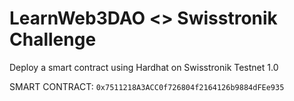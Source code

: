 # LearnWeb3DAO <> Swisstronik Challenge

Deploy a smart contract using Hardhat on Swisstronik Testnet 1.0

SMART CONTRACT: ```0x7511218A3ACC0f726804f2164126b9884dFEe935```